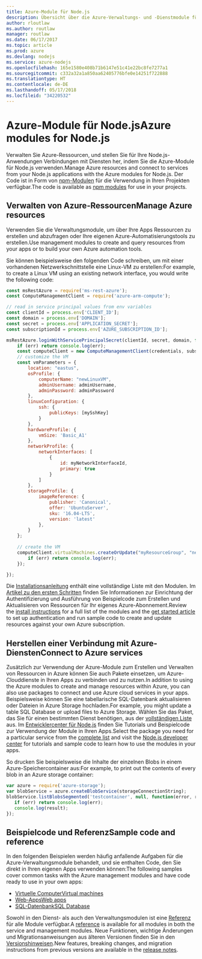```yaml
---
title: Azure-Module für Node.js
description: Übersicht über die Azure-Verwaltungs- und -Dienstmodule für Node.js
author: rloutlaw
ms.author: routlaw
manager: routlaw
ms.date: 06/17/2017
ms.topic: article
ms.prod: azure
ms.devlang: nodejs
ms.service: azure-nodejs
ms.openlocfilehash: 165e1580e408b71b6147e51c41e22bc8fe7277a1
ms.sourcegitcommit: c332a32a1a850aa62405776bfe0e14251f722888
ms.translationtype: HT
ms.contentlocale: de-DE
ms.lasthandoff: 05/17/2018
ms.locfileid: "34220532"
---
```

# <a name="azure-modules-for-nodejs"></a><span data-ttu-id="1074d-103">Azure-Module für Node.js</span><span class="sxs-lookup"><span data-stu-id="1074d-103">Azure modules for Node.js</span></span>

<span data-ttu-id="1074d-104">Verwalten Sie Azure-Ressourcen, und stellen Sie für Ihre Node.js-Anwendungen Verbindungen mit Diensten her, indem Sie die Azure-Module für Node.js verwenden.</span><span class="sxs-lookup"><span data-stu-id="1074d-104">Manage Azure resources and connect to services from your Node.js applications with the Azure modules for Node.js.</span></span> <span data-ttu-id="1074d-105">Der Code ist in Form von [npm-Modulen](node-sdk-azure-install.md) für die Verwendung in Ihren Projekten verfügbar.</span><span class="sxs-lookup"><span data-stu-id="1074d-105">The code is available as [npm modules](node-sdk-azure-install.md) for use in your projects.</span></span> 

## <a name="manage-azure-resources"></a><span data-ttu-id="1074d-106">Verwalten von Azure-Ressourcen</span><span class="sxs-lookup"><span data-stu-id="1074d-106">Manage Azure resources</span></span>

<span data-ttu-id="1074d-107">Verwenden Sie die Verwaltungsmodule, um über Ihre Apps Ressourcen zu erstellen und abzufragen oder Ihre eigenen Azure-Automatisierungstools zu erstellen.</span><span class="sxs-lookup"><span data-stu-id="1074d-107">Use management modules to create and query resources from your apps or to build your own Azure automation tools.</span></span> 

<span data-ttu-id="1074d-108">Sie können beispielsweise den folgenden Code schreiben, um mit einer vorhandenen Netzwerkschnittstelle eine Linux-VM zu erstellen:</span><span class="sxs-lookup"><span data-stu-id="1074d-108">For example, to create a Linux VM using an existing network interface, you would write the following code:</span></span>

```javascript
const msRestAzure = require('ms-rest-azure');
const ComputeManagementClient = require('azure-arm-compute');

// read in service principal values from env variables
const clientId = process.env['CLIENT_ID'];
const domain = process.env['DOMAIN'];
const secret = process.env['APPLICATION_SECRET'];
const subscriptionId = process.env['AZURE_SUBSCRIPTION_ID'];

msRestAzure.loginWithServicePrincipalSecret(clientId, secret, domain, function (err, credentials, subscriptions) {
    if (err) return console.log(err);
    const computeClient = new ComputeManagementClient(credentials, subscriptionId);
    // customize the VM 
    const vmParameters = {
        location: "eastus",
        osProfile: {
            computerName: "newLinuxVM",
            adminUsername: adminUsername,
            adminPassword: adminPassword
        },
        linuxConfiguration: {
            ssh: {
                publicKeys: [mySshKey]
            }
        },
        hardwareProfile: {
            vmSize: 'Basic_A1'
        },
        networkProfile: {
            networkInterfaces: [
                {
                    id: myNetworkInterfaceId,
                    primary: true
                }
            ]
        },
        storageProfile: {
            imageReference: {
                publisher: 'Canonical',
                offer: 'UbuntuServer',
                sku: '16.04-LTS',
                version: 'latest'
            },
        }
    };
 
    // create the VM
    computeClient.virtualMachines.createOrUpdate("myResourceGroup", "newLinuxVM", vmParameters, function (err, data) {
        if (err) return console.log(err);
    });

});
```

<span data-ttu-id="1074d-109">Die [Installationsanleitung](node-sdk-azure-install.md) enthält eine vollständige Liste mit den Modulen. Im [Artikel zu den ersten Schritten](node-sdk-azure-get-started.md) finden Sie Informationen zur Einrichtung der Authentifizierung und Ausführung von Beispielcode zum Erstellen und Aktualisieren von Ressourcen für Ihr eigenes Azure-Abonnement.</span><span class="sxs-lookup"><span data-stu-id="1074d-109">Review the [install instructions](node-sdk-azure-install.md) for a full list of the modules and the [get started article](node-sdk-azure-get-started.md) to set up authentication and run sample code to create and update resources against your own Azure subscription.</span></span> 

## <a name="connect-to-azure-services"></a><span data-ttu-id="1074d-110">Herstellen einer Verbindung mit Azure-Diensten</span><span class="sxs-lookup"><span data-stu-id="1074d-110">Connect to Azure services</span></span>

<span data-ttu-id="1074d-111">Zusätzlich zur Verwendung der Azure-Module zum Erstellen und Verwalten von Ressourcen in Azure können Sie auch Pakete einsetzen, um Azure-Clouddienste in Ihren Apps zu verbinden und zu nutzen.</span><span class="sxs-lookup"><span data-stu-id="1074d-111">In addition to using the Azure modules to create and manage resources within Azure, you can also use packages to connect and use Azure cloud services in your apps.</span></span> <span data-ttu-id="1074d-112">Beispielsweise können Sie eine tabellarische SQL-Datenbank aktualisieren oder Dateien in Azure Storage hochladen.</span><span class="sxs-lookup"><span data-stu-id="1074d-112">For example, you might update a table SQL Database or upload files to Azure Storage.</span></span> <span data-ttu-id="1074d-113">Wählen Sie das Paket, das Sie für einen bestimmten Dienst benötigen, aus der [vollständigen Liste](node-sdk-azure-install.md) aus. Im [Entwicklercenter für Node.js](https://azure.microsoft.com/develop/nodejs/) finden Sie Tutorials und Beispielcode zur Verwendung der Module in Ihren Apps.</span><span class="sxs-lookup"><span data-stu-id="1074d-113">Select the package you need for a particular service from the [complete list](node-sdk-azure-install.md) and visit the [Node.js developer center](https://azure.microsoft.com/develop/nodejs/) for tutorials and sample code to learn how to use the modules in your apps.</span></span>

<span data-ttu-id="1074d-114">So drucken Sie beispielsweise die Inhalte der einzelnen Blobs in einem Azure-Speichercontainer aus:</span><span class="sxs-lookup"><span data-stu-id="1074d-114">For example, to print out the contents of every blob in an Azure storage container:</span></span>

```javascript
var azure = require('azure-storage');
var blobService = azure.createBlobService(storageConnectionString);
blobService.listBlobsSegmented('testcontainer', null, function(error, result, response) {
   if (err) return console.log(err);
   console.log(result);
});
```

## <a name="sample-code-and-reference"></a><span data-ttu-id="1074d-115">Beispielcode und Referenz</span><span class="sxs-lookup"><span data-stu-id="1074d-115">Sample code and reference</span></span>

<span data-ttu-id="1074d-116">In den folgenden Beispielen werden häufig anfallende Aufgaben für die Azure-Verwaltungsmodule behandelt, und sie enthalten Code, den Sie direkt in Ihren eigenen Apps verwenden können:</span><span class="sxs-lookup"><span data-stu-id="1074d-116">The following samples cover common tasks with the Azure management modules and have code ready to use in your own apps:</span></span>

- [<span data-ttu-id="1074d-117">Virtuelle Computer</span><span class="sxs-lookup"><span data-stu-id="1074d-117">Virtual machines</span></span>](node-samples-services-compute.md)
- [<span data-ttu-id="1074d-118">Web-Apps</span><span class="sxs-lookup"><span data-stu-id="1074d-118">Web apps</span></span>](node-samples-services-web-and-mobile.md)
- [<span data-ttu-id="1074d-119">SQL-Datenbank</span><span class="sxs-lookup"><span data-stu-id="1074d-119">SQL Database</span></span>](node-samples-services-database.md)
   
<span data-ttu-id="1074d-120">Sowohl in den Dienst- als auch den Verwaltungsmodulen ist eine [Referenz](https://docs.microsoft.com/javascript/api) für alle Module verfügbar.</span><span class="sxs-lookup"><span data-stu-id="1074d-120">A [reference](https://docs.microsoft.com/javascript/api) is available for all modules in both the service and management modules.</span></span> <span data-ttu-id="1074d-121">Neue Funktionen, wichtige Änderungen und Migrationsanweisungen aus älteren Versionen finden Sie in den [Versionshinweisen](https://github.com/Azure/azure-sdk-for-node/releases).</span><span class="sxs-lookup"><span data-stu-id="1074d-121">New features, breaking changes, and migration instructions from previous versions are available in the [release notes](https://github.com/Azure/azure-sdk-for-node/releases).</span></span>